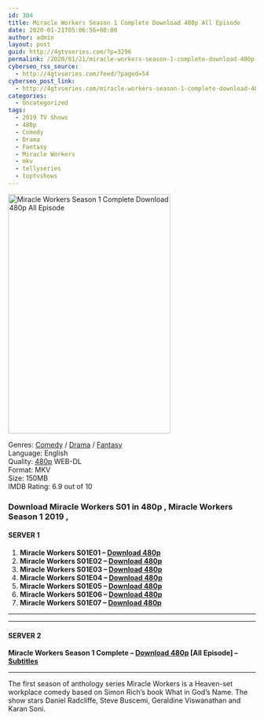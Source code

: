 ```yaml
---
id: 304
title: Miracle Workers Season 1 Complete Download 480p All Episode
date: 2020-01-21T05:06:56+00:00
author: admin
layout: post
guid: http://4gtvseries.com/?p=3296
permalink: /2020/01/21/miracle-workers-season-1-complete-download-480p-all-episode/
cyberseo_rss_source:
  - http://4gtvseries.com/feed/?paged=54
cyberseo_post_link:
  - http://4gtvseries.com/miracle-workers-season-1-complete-download-480p-all-episode/
categories:
  - Uncategorized
tags:
  - 2019 TV Shows
  - 480p
  - Comedy
  - Drama
  - Fantasy
  - Miracle Workers
  - mkv
  - tellyseries
  - toptvshows
---
```

<img loading="lazy" class="aligncenter" src="https://1.bp.blogspot.com/-ZPJZRG7jqpM/XiaF4fk3CvI/AAAAAAAAAQI/7XefcROdcEkeprungKXDhlMQEuK9_T15wCK4BGAYYCw/s1600/Miracle%2BWorkers%2BSeason%2B1.jpg" alt="Miracle Workers Season 1 Complete Download 480p All Episode" width="330" height="488" />

Genres: <a href="http://4gtvseries.com/tag/comedy/" data-wpel-link="internal">Comedy</a> /&nbsp;<a href="http://4gtvseries.com/tag/drama/" data-wpel-link="internal">Drama</a> / <a href="http://4gtvseries.com/tag/fantasy/" data-wpel-link="internal">Fantasy</a>  
Language: English  
Quality:&nbsp;<a href="http://4gtvseries.com/tag/480p/" data-wpel-link="internal">480p</a> WEB-DL  
Format: MKV  
Size: 150MB  
IMDB Rating: 6.9 out of 10

### **Download Miracle Workers S01 in 480p , Miracle Workers Season 1 2019 ,&nbsp;**

#### <span><strong>SERVER 1</strong></span>

  1. **Miracle Workers S01E01 – <a href="http://slink.dl480p.xyz/Mff7Lb4" data-wpel-link="external" target="_blank" rel="nofollow external noopener noreferrer" class="wpel-icon-left"><i class="wpel-icon fa fa-download" aria-hidden="true"></i>Download 480p</a>**
  2. **Miracle Workers S01E02 – <a href="http://slink.dl480p.xyz/Z4YhjP" data-wpel-link="external" target="_blank" rel="nofollow external noopener noreferrer" class="wpel-icon-left"><i class="wpel-icon fa fa-download" aria-hidden="true"></i>Download 480p</a>**
  3. **Miracle Workers S01E03 – <a href="http://slink.dl480p.xyz/96NOhm" data-wpel-link="external" target="_blank" rel="nofollow external noopener noreferrer" class="wpel-icon-left"><i class="wpel-icon fa fa-download" aria-hidden="true"></i>Download 480p</a>**
  4. **Miracle Workers S01E04 – <a href="http://slink.dl480p.xyz/9CAWMJTG" data-wpel-link="external" target="_blank" rel="nofollow external noopener noreferrer" class="wpel-icon-left"><i class="wpel-icon fa fa-download" aria-hidden="true"></i>Download 480p</a>**
  5. **Miracle Workers S01E05 – <a href="http://slink.dl480p.xyz/Ae5X" data-wpel-link="external" target="_blank" rel="nofollow external noopener noreferrer" class="wpel-icon-left"><i class="wpel-icon fa fa-download" aria-hidden="true"></i>Download 480p</a>**
  6. **Miracle Workers S01E06 – <a href="http://slink.dl480p.xyz/wFhhiDc" data-wpel-link="external" target="_blank" rel="nofollow external noopener noreferrer" class="wpel-icon-left"><i class="wpel-icon fa fa-download" aria-hidden="true"></i>Download 480p</a>**
  7. **Miracle Workers S01E07 – <a href="http://slink.dl480p.xyz/YOj7" data-wpel-link="external" target="_blank" rel="nofollow external noopener noreferrer" class="wpel-icon-left"><i class="wpel-icon fa fa-download" aria-hidden="true"></i>Download 480p</a>**

* * *

* * *

#### <span><strong>SERVER 2</strong></span>

**Miracle Workers Season 1 Complete – <a href="http://dl480p.xyz/3574/" data-wpel-link="external" target="_blank" rel="nofollow external noopener noreferrer" class="wpel-icon-left"><i class="wpel-icon fa fa-download" aria-hidden="true"></i>Download 480p</a> [All Episode] – <a href="https://www.subs4series.com/tv-series/miracle-workers/s267184ef02" data-wpel-link="external" target="_blank" rel="nofollow external noopener noreferrer" class="wpel-icon-left"><i class="wpel-icon fa fa-download" aria-hidden="true"></i>Subtitles</a>**

* * *

The first season of anthology series Miracle Workers is a Heaven-set workplace comedy based on Simon Rich’s book What in God’s Name. The show stars Daniel Radcliffe, Steve Buscemi, Geraldine Viswanathan and Karan Soni.

<div align="center">
</div>